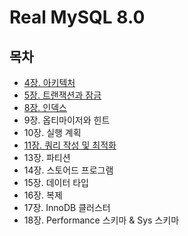 # Real MySQL 8.0

## 목차
- [4장. 아키텍처](./contents/chapter04.md)
- [5장. 트랜잭션과 잠금](./contents/chapter05.md)
- [8장. 인덱스](./contents/chapter08.md)
- 9장. 옵티마이저와 힌트
- 10장. 실행 계획
- [11장. 쿼리 작성 및 최적화](./contents/chapter11.md)
- 13장. 파티션
- 14장. 스토어드 프로그램
- 15장. 데이터 타입
- 16장. 복제
- 17장. InnoDB 클러스터
- 18장. Performance 스키마 & Sys 스키마